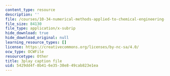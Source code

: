 ```yaml
---
content_type: resource
description: ''
file: /courses/10-34-numerical-methods-applied-to-chemical-engineering-fall-2015/5429dd4f8b416e3538e849cab823e1ea_KFq33hsMxr4.srt
file_size: 84130
file_type: application/x-subrip
hide_download: true
hide_download_original: null
learning_resource_types: []
license: https://creativecommons.org/licenses/by-nc-sa/4.0/
ocw_type: OCWFile
resourcetype: Other
title: 3play caption file
uid: 5429dd4f-8b41-6e35-38e8-49cab823e1ea
---
```

